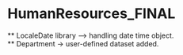 # HumanResources_FINAL

** LocaleDate library --> handling date time object. </br>
** Department -> user-defined dataset added. </br>
